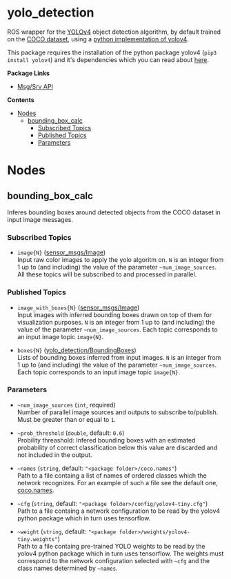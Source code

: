 # yolo_detection <!-- omit in toc -->

ROS wrapper for the [YOLOv4](https://arxiv.org/abs/2004.10934) object detection algorithm, by default trained on the [COCO dataset](https://cocodataset.org/), using a [python implementation of yolov4](https://pypi.org/project/yolov4/).

This package requires the installation of the python package yolov4 (`pip3 install yolov4`) and it's dependencies which you can read about [here](https://wiki.loliot.net/docs/lang/python/libraries/yolov4/python-yolov4-about/#dependencies).

**Package Links**

* [Msg/Srv API](https://ossianeriksson.github.io/autonomous-twizy/yolo_detection/html/index-msg.html)

**Contents**

- [Nodes](#nodes)
  - [bounding_box_calc](#bounding_box_calc)
    - [Subscribed Topics](#subscribed-topics)
    - [Published Topics](#published-topics)
    - [Parameters](#parameters)

# Nodes

## bounding_box_calc

Inferes bounding boxes around detected objects from the COCO dataset in input image messages.

### Subscribed Topics

* `image{N}` ([sensor_msgs/Image](http://docs.ros.org/en/noetic/api/sensor_msgs/html/msg/Image.html))  
  Input raw color images to apply the yolo algoritm on. `N` is an integer from 1 up to (and including) the value of the parameter `~num_image_sources`. All these topics will be subscribed to and processed in parallel.

### Published Topics

* `image_with_boxes{N}` ([sensor_msgs/Image](http://docs.ros.org/en/noetic/api/sensor_msgs/html/msg/Image.html))  
  Input images with inferred bounding boxes drawn on top of them for visualization purposes. `N` is an integer from 1 up to (and including) the value of the parameter `~num_image_sources`. Each topic corresponds to an input image topic `image{N}`.

* `boxes{N}` ([yolo_detection/BoundingBoxes](msg/BoundingBoxes.msg))  
  Lists of bounding boxes inferred from input images. `N` is an integer from 1 up to (and including) the value of the parameter `~num_image_sources`. Each topic corresponds to an input image topic `image{N}`.

### Parameters

* `~num_image_sources` (`int`, required)  
  Number of parallel image sources and outputs to subscribe to/publish. Must be greater than or equal to `1`.

* `~prob_threshold` (`double`, default: `0.6`)  
  Probility threashold: Infered bounding boxes with an estimated probability of correct classification below this value are discarded and not included in the output.

* `~names` (`string`, default: `"<package folder>/coco.names"`)  
  Path to a file containg a list of names of ordered classes which the network recognizes. For an example of such a file see the default one, [coco.names](coco.names).

* `~cfg` (`string`, default: `"<package folder>/config/yolov4-tiny.cfg"`)  
  Path to a file containg a network configuration to be read by the yolov4 python package which in turn uses tensorflow.

* `~weight` (`string`, default: `"<package folder>/weights/yolov4-tiny.weights"`)  
  Path to a file containg pre-trained YOLO weights to be read by the yolov4 python package which in turn uses tensorflow. The weights must correspond to the network configuration selected with `~cfg` and the class names determined by `~names`.
